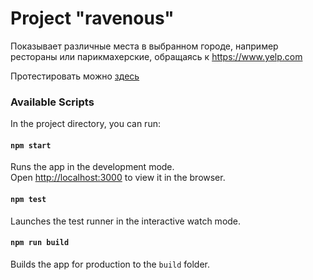 # Project "ravenous"

Показывает различные места в выбранном городе, например рестораны или парикмахерские, обращаясь к <https://www.yelp.com>

Протестировать можно [здесь](https://ravenousproject.firebaseapp.com)

### Available Scripts

In the project directory, you can run:

#### `npm start`

Runs the app in the development mode.<br>
Open [http://localhost:3000](http://localhost:3000) to view it in the browser.

#### `npm test`

Launches the test runner in the interactive watch mode.

#### `npm run build`

Builds the app for production to the `build` folder.
